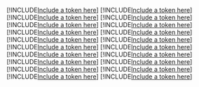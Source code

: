 [!INCLUDE[Include a token here](refs1532339585348/r1.md)]
[!INCLUDE[Include a token here](refs1532339585348/r2.md)]
[!INCLUDE[Include a token here](refs1532339585348/r3.md)]
[!INCLUDE[Include a token here](refs1532339585348/r4.md)]
[!INCLUDE[Include a token here](refs1532339585348/r5.md)]
[!INCLUDE[Include a token here](refs1532339585348/r6.md)]
[!INCLUDE[Include a token here](refs1532339585348/r7.md)]
[!INCLUDE[Include a token here](refs1532339585348/r8.md)]
[!INCLUDE[Include a token here](refs1532339585348/r9.md)]
[!INCLUDE[Include a token here](refs1532339585348/r10.md)]
[!INCLUDE[Include a token here](refs1532339585348/r11.md)]
[!INCLUDE[Include a token here](refs1532339585348/r12.md)]
[!INCLUDE[Include a token here](refs1532339585348/r13.md)]
[!INCLUDE[Include a token here](refs1532339585348/r14.md)]
[!INCLUDE[Include a token here](refs1532339585348/r15.md)]
[!INCLUDE[Include a token here](refs1532339585348/r16.md)]
[!INCLUDE[Include a token here](refs1532339585348/r17.md)]
[!INCLUDE[Include a token here](refs1532339585348/r18.md)]
[!INCLUDE[Include a token here](refs1532339585348/r19.md)]
[!INCLUDE[Include a token here](refs1532339585348/r20.md)]